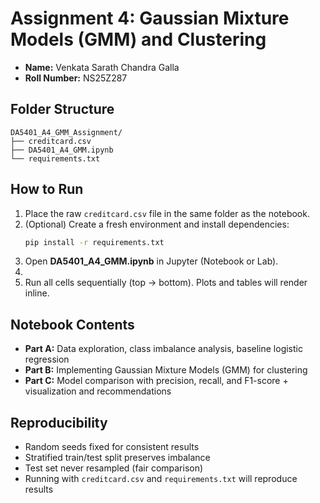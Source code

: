 # Assignment 4: Gaussian Mixture Models (GMM) and Clustering

- **Name:** Venkata Sarath Chandra Galla
- **Roll Number:** NS25Z287

## Folder Structure
```
DA5401_A4_GMM_Assignment/
├── creditcard.csv
├── DA5401_A4_GMM.ipynb
└── requirements.txt
```

## How to Run
1. Place the raw `creditcard.csv` file in the same folder as the notebook.  
2. (Optional) Create a fresh environment and install dependencies:
   ```bash
   pip install -r requirements.txt
3. Open **DA5401_A4_GMM.ipynb** in Jupyter (Notebook or Lab).
4. 
5. Run all cells sequentially (top → bottom). Plots and tables will render inline.  

## Notebook Contents
- **Part A:** Data exploration, class imbalance analysis, baseline logistic regression  
- **Part B:** Implementing Gaussian Mixture Models (GMM) for clustering   
- **Part C:** Model comparison with precision, recall, and F1-score + visualization and recommendations  

## Reproducibility
- Random seeds fixed for consistent results  
- Stratified train/test split preserves imbalance  
- Test set never resampled (fair comparison)  
- Running with `creditcard.csv` and `requirements.txt` will reproduce results  

